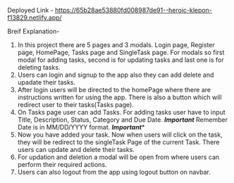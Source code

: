 Deployed Link - https://65b28ae53880fd008987de91--heroic-klepon-f13829.netlify.app/

Breif Explanation-
1. In this project there are 5 pages and 3 modals. Login page, Register page, HomePage, Tasks page and SingleTask page. For modals so first modal for adding tasks, second is for updating tasks and last one is for deleting tasks.
2. Users can login and signup to the app also they can add delete and upadate their tasks.
3. After login users will be directed to the homePage where there are instructions written for using the app. There is also a button which will redirect user to their tasks(Tasks page).
4. On Tasks page user can add Tasks. For adding tasks user have to input Title, Description, Status, Category and Due Date. *****Important***** Remember Date is in MM/DD/YYYY format. *****Important******
5. Now you have added your task. Now when users will click on the task, they will be redirect to the singleTask Page of the current Task. There users can update and delete their tasks.
6. For updation and deletion a modal will be open from where users can perform their required actions.
7. Users can also logout from the app using logout button on navbar.
